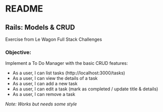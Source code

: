 # README

## Rails: Models & CRUD

Exercise from Le Wagon Full Stack Challenges

### Objective:

Implement a To Do Manager with the basic CRUD features:

* As a user, I can list tasks (http://localhost:3000/tasks)
* As a user, I can view the details of a task
* As a user, I can add a new task
* As a user, I can edit a task (mark as completed / update title & details)
* As a user, I can remove a task

*Note: Works but needs some style*
